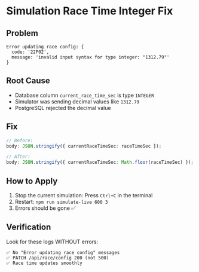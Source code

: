 # Simulation Race Time Integer Fix

## Problem

```
Error updating race config: {
  code: '22P02',
  message: 'invalid input syntax for type integer: "1312.79"'
}
```

## Root Cause

- Database column `current_race_time_sec` is type `INTEGER`
- Simulator was sending decimal values like `1312.79`
- PostgreSQL rejected the decimal value

## Fix

```typescript
// Before:
body: JSON.stringify({ currentRaceTimeSec: raceTimeSec });

// After:
body: JSON.stringify({ currentRaceTimeSec: Math.floor(raceTimeSec) });
```

## How to Apply

1. Stop the current simulation: Press `Ctrl+C` in the terminal
2. Restart: `npm run simulate-live 600 3`
3. Errors should be gone ✅

## Verification

Look for these logs WITHOUT errors:

```
✅ No "Error updating race config" messages
✅ PATCH /api/race/config 200 (not 500)
✅ Race time updates smoothly
```


